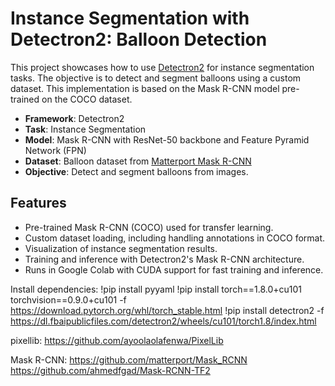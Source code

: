 # Instance Segmentation with Detectron2: Balloon Detection

This project showcases how to use [Detectron2](https://github.com/facebookresearch/detectron2) for instance segmentation tasks. The objective is to detect and segment balloons using a custom dataset. This implementation is based on the Mask R-CNN model pre-trained on the COCO dataset.

- **Framework**: Detectron2
- **Task**: Instance Segmentation
- **Model**: Mask R-CNN with ResNet-50 backbone and Feature Pyramid Network (FPN)
- **Dataset**: Balloon dataset from [Matterport Mask R-CNN](https://github.com/matterport/Mask_RCNN/releases/download/v2.1/balloon_dataset.zip)
- **Objective**: Detect and segment balloons from images.

## Features

- Pre-trained Mask R-CNN (COCO) used for transfer learning.
- Custom dataset loading, including handling annotations in COCO format.
- Visualization of instance segmentation results.
- Training and inference with Detectron2's Mask R-CNN architecture.
- Runs in Google Colab with CUDA support for fast training and inference.

 Install dependencies:
   !pip install pyyaml
   !pip install torch==1.8.0+cu101 torchvision==0.9.0+cu101 -f https://download.pytorch.org/whl/torch_stable.html
   !pip install detectron2 -f https://dl.fbaipublicfiles.com/detectron2/wheels/cu101/torch1.8/index.html

pixellib:
https://github.com/ayoolaolafenwa/PixelLib

Mask R-CNN:
https://github.com/matterport/Mask_RCNN
https://github.com/ahmedfgad/Mask-RCNN-TF2
